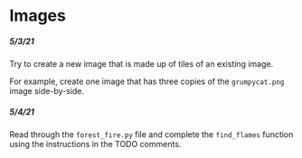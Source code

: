 # Images

##### _5/3/21_
Try to create a new image that is made up of tiles of an existing image. 

For example, create one image that has three copies of the `grumpycat.png` image side-by-side.


##### _5/4/21_
Read through the `forest_fire.py` file and complete the `find_flames` function using the instructions in the TODO comments.